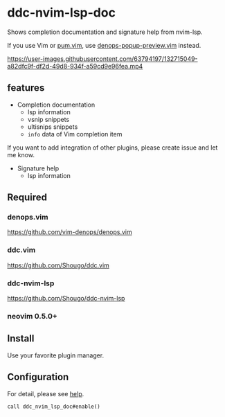 # ddc-nvim-lsp-doc
Shows completion documentation and signature help from nvim-lsp.

If you use Vim or [pum.vim](https://github.com/Shougo/pum.vim), use [denops-popup-preview.vim](https://github.com/matsui54/denops-popup-preview.vim) instead.

https://user-images.githubusercontent.com/63794197/132715049-a82dfc9f-df2d-49d8-934f-a59cd9e96fea.mp4

## features
- Completion documentation
  - lsp information
  - vsnip snippets
  - ultisnips snippets
  - `info` data of Vim completion item

If you want to add integration of other plugins, please create issue and let me know.

- Signature help
  - lsp information

## Required

### denops.vim
https://github.com/vim-denops/denops.vim

### ddc.vim
https://github.com/Shougo/ddc.vim

### ddc-nvim-lsp
https://github.com/Shougo/ddc-nvim-lsp

### neovim 0.5.0+

## Install
Use your favorite plugin manager.

## Configuration
For detail, please see [help](doc/ddc_nvim_lsp_doc.txt).
``` vim
call ddc_nvim_lsp_doc#enable()
```
